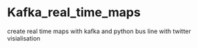 # Kafka_real_time_maps
create real time maps with kafka and python bus line
with twitter visialisation

